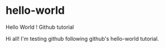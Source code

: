 # hello-world
Hello World ! Github tutorial

Hi all! I'm testing github following github's hello-world tutorial.
